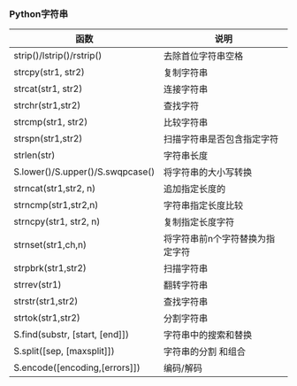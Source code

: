 ### Python字符串

| 函数                             | 说明                            |
| -------------------------------- | ------------------------------- |
| strip()/lstrip()/rstrip()        | 去除首位字符串空格              |
| strcpy(str1, str2)               | 复制字符串                      |
| strcat(str1, str2)               | 连接字符串                      |
| strchr(str1,str2)                | 查找字符                        |
| strcmp(str1, str2)               | 比较字符串                      |
| strspn(str1,str2)                | 扫描字符串是否包含指定字符      |
| strlen(str)                      | 字符串长度                      |
| S.lower()/S.upper()/S.swqpcase() | 将字符串的大小写转换            |
| strncat(str1,str2, n)            | 追加指定长度的                  |
| strncmp(str1,str2,n)             | 字符串指定长度比较              |
| strncpy(str1, str2, n)           | 复制指定长度字符                |
| strnset(str1,ch,n)               | 将字符串前n个字符替换为指定字符 |
| strpbrk(str1,str2)               | 扫描字符串                      |
| strrev(str1)                     | 翻转字符串                      |
| strstr(str1,str2)                | 查找字符串                      |
| strtok(str1,str2)                | 分割字符串                      |
| S.find(substr, [start, [end]])   | 字符串中的搜索和替换            |
| S.split([sep, [maxsplit]])       | 字符串的分割 和组合             |
| S.encode([encoding,[errors]])    | 编码/解码                       |

